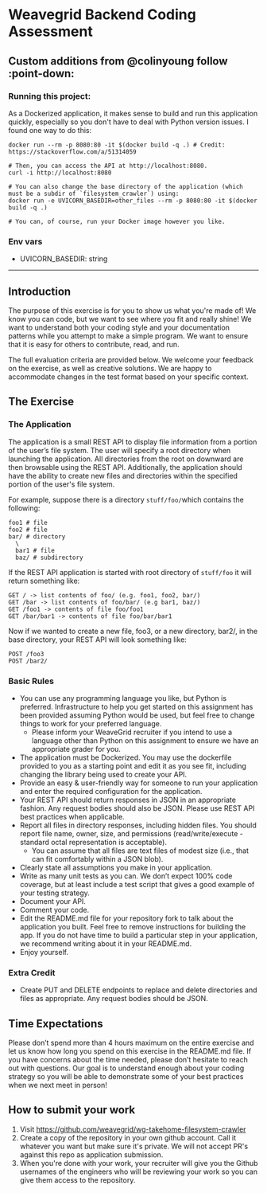 # Weavegrid Backend Coding Assessment

## Custom additions from @colinyoung follow :point-down:

### Running this project:

As a Dockerized application, it makes sense to build and run this application quickly, especially so you
don't have to deal with Python version issues. I found one way to do this:

```
docker run --rm -p 8080:80 -it $(docker build -q .) # Credit: https://stackoverflow.com/a/51314059

# Then, you can access the API at http://localhost:8080.
curl -i http://localhost:8080

# You can also change the base directory of the application (which must be a subdir of `filesystem_crawler`) using:
docker run -e UVICORN_BASEDIR=other_files --rm -p 8080:80 -it $(docker build -q .)

# You can, of course, run your Docker image however you like.
```

### Env vars

- UVICORN_BASEDIR: string

-----

## Introduction

The purpose of this exercise is for you to show us what you're made of! We know you can code, 
but we want to see where you fit and really shine! 
We want to understand both your coding style and your documentation patterns
while you attempt to make a simple program. We want to ensure that it is easy for others to contribute, read, and run.

The full evaluation criteria are provided below. We welcome your feedback on the exercise, as well as creative solutions.
We are happy to accommodate changes in the test format based on your specific context.

## The Exercise

### The Application
The application is a small REST API to display file information from a portion of the user’s file system. 
The user will specify a root directory when launching the application. All directories from the 
root on downward are then browsable using the REST API. Additionally, the application should have the 
ability to create new files and directories within the specified portion of the user's file system.
						
For example, suppose there is a directory ​`stuff/foo/`​ which contains the following:

```
foo1 # file
foo2 # file
bar/ # directory
  \  
  bar1 # file
  baz/ # subdirectory
```

If the REST API application is started with root directory of  `stuff/foo`​ it will return something like:
						
    GET / -> list contents of ​foo/​ (e.g. foo1, foo2, bar/) 
    GET /bar -> list contents of ​foo/bar/​ (e.g bar1, baz/) 
    GET /foo1 -> contents of file ​foo/foo1
    GET /bar/bar1 -> contents of file ​foo/bar/bar1

Now if we wanted to create a new file, foo3, or a new directory, bar2/, in the base directory, your
REST API will look something like: 
  
    POST /foo3 
    POST /bar2/

### Basic Rules
- You can use any programming language you like, but Python is preferred.  Infrastructure to help you 
get started on this assignment has been provided assuming Python would be used, but feel free to change things to work for your preferred language.  
  - Please inform your WeaveGrid recruiter if you intend to 
  use a language other than Python on this assignment to ensure we have an appropriate grader for you. 
- The application must be Dockerized.  You may use the dockerfile provided to you as a starting point and edit 
it as you see fit, including changing the library being used to create your API.  
- Provide an easy & user-friendly way for someone to run your application and enter the required configuration for the application.
- Your REST API should return responses in JSON in an appropriate fashion.  Any request bodies should also be JSON.
Please use REST API best practices when applicable. 
- Report all files in directory responses, including hidden files.  You should report file name, owner, size, 
and permissions (read/write/execute - standard octal representation is acceptable).
  - You can assume that all files are text files of modest size (i.e., that can fit comfortably within a JSON blob).
- Clearly state all assumptions you make in your application. 
- Write as many unit tests as you can. We don’t expect 100% code coverage, but at least include a test script 
that gives a good example of your testing strategy.	
- Document your API. 
- Comment your code.
- Edit the README.md file for your repository fork to talk about the application you built. Feel free to remove instructions for building the app. 
If you do not have time to build a particular step in your application, we recommend writing about it in your README.md. 
- Enjoy yourself.
	
### Extra Credit
- Create PUT and DELETE endpoints to replace and delete directories and files as appropriate. Any request bodies should be JSON.

## Time Expectations
Please don’t spend more than 4 hours maximum on the entire exercise and let us know how long you spend on this exercise in the README.md file. If you have concerns about the time needed, please don’t hesitate to reach out with questions. Our goal is to understand enough about your coding strategy so you will be able to demonstrate some of your best practices when we next meet in person!

## How to submit your work

1. Visit https://github.com/weavegrid/wg-takehome-filesystem-crawler 
2. Create a copy of the repository in your own github account. Call it whatever you want but make sure it's private. We will not accept PR's against this repo as application submission.
3. When you're done with your work, your recruiter will give you the Github usernames of the engineers who will be reviewing your work so you can give them access to the repository.
 							
